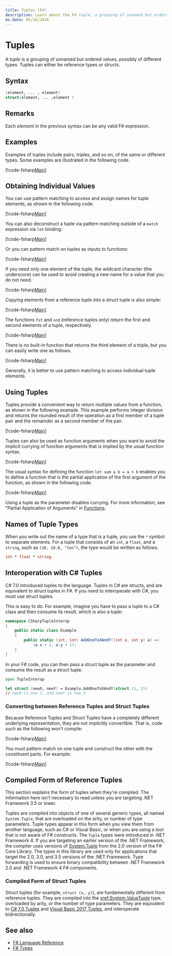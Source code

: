 ```yaml
---
title: Tuples (F#)
description: Learn about the F# tuple, a grouping of unnamed but ordered values, possibly of different types.
ms.date: 05/16/2016
---
```

# Tuples

A *tuple* is a grouping of unnamed but ordered values, possibly of different types.  Tuples can either be reference types or structs.

## Syntax

```fsharp
(element, ... , element)
struct(element, ... ,element )
```

## Remarks

Each *element* in the previous syntax can be any valid F# expression.

## Examples

Examples of tuples include pairs, triples, and so on, of the same or different types. Some examples are illustrated in the following code.

[!code-fsharp[Main](../../../samples/snippets/fsharp/tuples/basic-examples.fsx#L6-L21)]

## Obtaining Individual Values

You can use pattern matching to access and assign names for tuple elements, as shown in the following code.

[!code-fsharp[Main](../../../samples/snippets/fsharp/tuples/basic-examples.fsx#L27-L29)]

You can also deconstruct a tuple via pattern matching outside of a `match` expression via  `let` binding:

[!code-fsharp[Main](../../../samples/snippets/fsharp/tuples/basic-examples.fsx#L34-L37)]

Or you can pattern match on tuples as inputs to functions:

[!code-fsharp[Main](../../../samples/snippets/fsharp/tuples/basic-examples.fsx#L43-L47)]

If you need only one element of the tuple, the wildcard character (the underscore) can be used to avoid creating a new name for a value that you do not need.

[!code-fsharp[Main](../../../samples/snippets/fsharp/tuples/basic-examples.fsx#L53-L54)]

Copying elements from a reference tuple into a struct tuple is also simple:

[!code-fsharp[Main](../../../samples/snippets/fsharp/tuples/basic-examples.fsx#L62-L66)]

The functions `fst` and `snd` (reference tuples only) return the first and second elements of a tuple, respectively.

[!code-fsharp[Main](../../../samples/snippets/fsharp/tuples/basic-examples.fsx#L72-L73)]

There is no built-in function that returns the third element of a triple, but you can easily write one as follows.

[!code-fsharp[Main](../../../samples/snippets/fsharp/tuples/basic-examples.fsx#L78-L78)]

Generally, it is better to use pattern matching to access individual tuple elements.

## Using Tuples

Tuples provide a convenient way to return multiple values from a function, as shown in the following example. This example performs integer division and returns the rounded result of the operation as a first member of a tuple pair and the remainder as a second member of the pair.

[!code-fsharp[Main](../../../samples/snippets/fsharp/tuples/basic-examples.fsx#L83-L86)]

Tuples can also be used as function arguments when you want to avoid the implicit currying of function arguments that is implied by the usual function syntax.

[!code-fsharp[Main](../../../samples/snippets/fsharp/tuples/basic-examples.fsx#L88-L88)]

The usual syntax for defining the function `let sum a b = a + b` enables you to define a function that is the partial application of the first argument of the function, as shown in the following code.

[!code-fsharp[Main](../../../samples/snippets/fsharp/tuples/basic-examples.fsx#L90-L94)]

Using a tuple as the parameter disables currying. For more information, see "Partial Application of Arguments" in [Functions](functions/index.md).

## Names of Tuple Types

When you write out the name of a type that is a tuple, you use the `*` symbol to separate elements. For a tuple that consists of an `int`, a `float`, and a `string`, such as `(10, 10.0, "ten")`, the type would be written as follows.

```fsharp
int * float * string
```

## Interoperation with C# Tuples

C# 7.0 introduced tuples to the language.  Tuples in C# are structs, and are equivalent to struct tuples in F#.  If you need to interoperate with C#, you must use struct tuples.

This is easy to do.  For example, imagine you have to pass a tuple to a C# class and then consume its result, which is also a tuple:

```csharp
namespace CSharpTupleInterop
{
    public static class Example
    {
        public static (int, int) AddOneToXAndY((int x, int y) a) =>
            (a.x + 1, a.y + 1);
    }
}
```

In your F# code, you can then pass a struct tuple as the parameter and consume the result as a struct tuple.

```fsharp
open TupleInterop

let struct (newX, newY) = Example.AddOneToXAndY(struct (1, 2))
// newX is now 2, and newY is now 3
```

### Converting between Reference Tuples and Struct Tuples

Because Reference Tuples and Struct Tuples have a completely different underlying representation, they are not implicitly convertible.  That is, code such as the following won't compile:

[!code-fsharp[Main](../../../samples/snippets/fsharp/tuples/interop.fsx#L5-L12)]

You must pattern match on one tuple and construct the other with the constituent parts.  For example:

[!code-fsharp[Main](../../../samples/snippets/fsharp/tuples/interop.fsx#L18-L22)]

## Compiled Form of Reference Tuples

This section explains the form of tuples when they're compiled.  The information here isn't necessary to read unless you are targeting .NET Framework 3.5 or lower.

Tuples are compiled into objects of one of several generic types, all named `System.Tuple`, that are overloaded on the arity, or number of type parameters. Tuple types appear in this form when you view them from another language, such as C# or Visual Basic, or when you are using a tool that is not aware of F# constructs. The `Tuple` types were introduced in .NET Framework 4. If you are targeting an earlier version of the .NET Framework, the compiler uses versions of [System.Tuple](https://msdn.microsoft.com/library/5ac7953d-acdc-4a58-bfb7-c1f6406c0fa3) from the 2.0 version of the F# Core Library. The types in this library are used only for applications that target the 2.0, 3.0, and 3.5 versions of the .NET Framework. Type forwarding is used to ensure binary compatibility between .NET Framework 2.0 and .NET Framework 4 F# components.

### Compiled Form of Struct Tuples

Struct tuples (for example, `struct (x, y)`), are fundamentally different from reference tuples.  They are compiled into the <xref:System.ValueTuple> type, overloaded by arity, or the number of type parameters.  They are equivalent to [C# 7.0 Tuples](../../csharp/tuples.md) and [Visual Basic 2017 Tuples](../../visual-basic/programming-guide/language-features/data-types/tuples.md), and interoperate bidirectionally.

## See also

- [F# Language Reference](index.md)
- [F# Types](fsharp-types.md)
